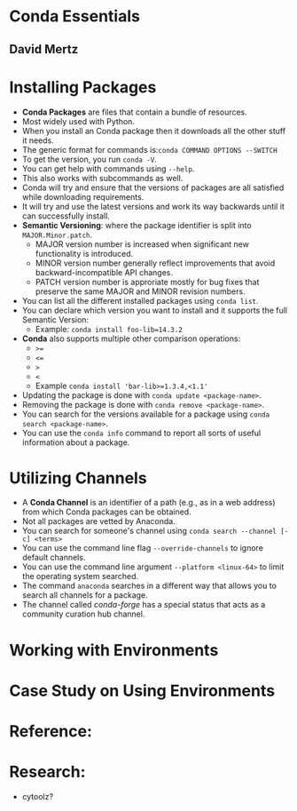 # Conda Essentials
## David Mertz

# Installing Packages
- **Conda Packages** are files that contain a bundle of resources.
- Most widely used with Python.
- When you install an Conda package then it downloads all the other stuff it needs.
- The generic format for commands is:`conda COMMAND OPTIONS --SWITCH`
- To get the version, you run `conda -V`.
- You can get help with commands using `--help`.
- This also works with subcommands as well.
- Conda will try and ensure that the versions of packages are all satisfied while downloading requirements.
- It will try and use the latest versions and work its way backwards until it can successfully install.
- **Semantic Versioning**: where the package identifier is split into `MAJOR.Minor.patch`.
  - MAJOR version number is increased when significant new functionality is introduced.
  - MINOR version number generally reflect improvements that avoid backward-incompatible API changes.
  - PATCH version number is approriate mostly for bug fixes that preserve the same MAJOR and MINOR revision numbers.
- You can list all the different installed packages using `conda list`.
- You can declare which version you want to install and it supports the full Semantic Version:
  - Example: `conda install foo-lib=14.3.2`
- **Conda** also supports multiple other comparison operations:
  - `>=`
  - `<=`
  - `>`
  - `<`
  - Example `conda install 'bar-lib>=1.3.4,<1.1'`
- Updating the package is done with `conda update <package-name>`.
- Removing the package is done with `conda remove <package-name>`.
- You can search for the versions available for a package using `conda search <package-name>`.
- You can use the `conda info` command to report all sorts of useful information about a package.


# Utilizing Channels
- A **Conda Channel** is an identifier of a path (e.g., as in a web address) from which Conda packages can be obtained.
- Not all packages are vetted by Anaconda.
- You can search for someone's channel using `conda search --channel [-c] <terms>`
- You can use the command line flag `--override-channels` to ignore default channels.
- You can use the command line argument `--platform <linux-64>` to limit the operating system searched.
- The command `anaconda` searches in a different way that allows you to search all channels for a package.
- The channel called *conda-forge* has a special status that acts as a community curation hub channel.


# Working with Environments

# Case Study on Using Environments

# Reference:

# Research:
- cytoolz?
